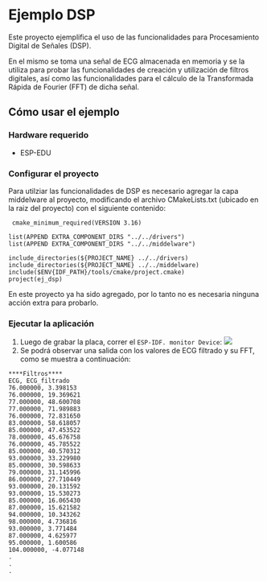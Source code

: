 # Ejemplo DSP

Este proyecto ejemplifica el uso de las funcionalidades para Procesamiento Digital de Señales (DSP).

En el mismo se toma una señal de ECG almacenada en memoria y se la utiliza para probar las funcionalidades de creación y utilización de filtros digitales, así como las funcionalidades para el cálculo de la Transformada Rápida de Fourier (FFT) de dicha señal.

## Cómo usar el ejemplo

### Hardware requerido
* ESP-EDU

### Configurar el proyecto
Para utilziar las funcionalidades de DSP es necesario agregar la capa middelware al proyecto, modificando el archivo CMakeLists.txt (ubicado en la raiz del proyecto) con el siguiente contenido:
```
 cmake_minimum_required(VERSION 3.16)

list(APPEND EXTRA_COMPONENT_DIRS "../../drivers")
list(APPEND EXTRA_COMPONENT_DIRS "../../middelware")

include_directories(${PROJECT_NAME} ../../drivers)
include_directories(${PROJECT_NAME} ../../middelware)
include($ENV{IDF_PATH}/tools/cmake/project.cmake)
project(ej_dsp)
```
En este proyecto ya ha sido agregado, por lo tanto no es necesaria ninguna acción extra para probarlo.
 
### Ejecutar la aplicación
1. Luego de grabar la placa, correr el `ESP-IDF. monitor Device`: ![](https://raw.githubusercontent.com/microsoft/vscode-icons/2ca0f3225c1ecd16537107f60f109317fcfc3eb0/icons/dark/vm.svg)
2. Se podrá observar una salida con los valores de ECG filtrado y su FFT, como se muestra a continuación:
```
****Filtros****
ECG, ECG_filtrado
76.000000, 3.398153
76.000000, 19.369621
77.000000, 48.600708
77.000000, 71.989883
76.000000, 72.831650
83.000000, 58.618057
85.000000, 47.453522
78.000000, 45.676758
76.000000, 45.785522
85.000000, 40.570312
93.000000, 33.229980
85.000000, 30.598633
79.000000, 31.145996
86.000000, 27.710449
93.000000, 20.131592
93.000000, 15.530273
85.000000, 16.065430
87.000000, 15.621582
94.000000, 10.343262
98.000000, 4.736816
93.000000, 3.771484
87.000000, 4.625977
95.000000, 1.600586
104.000000, -4.077148
.
.
.

```
